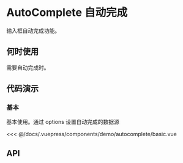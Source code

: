 # AutoComplete 自动完成

输入框自动完成功能。

## 何时使用

需要自动完成时。

## 代码演示

### 基本

基本使用。通过 options 设置自动完成的数据源

<demo-autocomplete-basic/>

<<< @/docs/.vuepress/components/demo/autocomplete/basic.vue

## API
